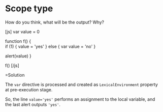 
# Scope type 

How do you think, what will be the output? Why?

[js]
var value = 0

function f() {  
  if (1) {
    value = 'yes'
  } else {
    var value = 'no'
  }

  alert(value)
}

f()
[/js]

=Solution

The `var` directive is processed and created as `LexicalEnvironment` property at pre-execution stage.

So, the line `value='yes'` performs an assignment to the local variable, and the last alert outputs `'yes'`.




